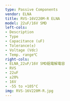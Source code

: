 ```yaml
---
type: Passive Components
vendor: ELNA
title: RVS-16V220M-R ELNA
model: 22uF/16V SMD
left-cols:
- Description
- Type
- Capacitance (uF)
- Tolerance(±)
- Voltage (Vdc)
- Temp. range℃
right-cols:
- ELNA_22uF/16V SMD鋁電解電容
- RVS
- 22uF
- ±20%
- 16V
- -55 to +105°C
img: RVS-16V220M-R.jpg
---
```

